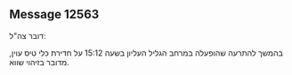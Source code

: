 ## Message 12563

דובר צה"ל:

בהמשך להתרעה שהופעלה במרחב הגליל העליון בשעה 15:12 על חדירת כלי טיס עוין, מדובר בזיהוי שווא.

